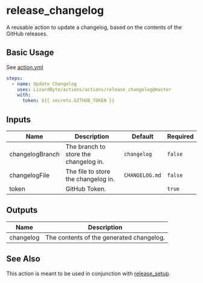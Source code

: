 # release_changelog

A reusable action to update a changelog, based on the contents of the GitHub releases.

## Basic Usage

See [action.yml](action.yml)

```yaml
steps:
  - name: Update Changelog
    uses: LizardByte/actions/actions/release_changelog@master
    with:
      token: ${{ secrets.GITHUB_TOKEN }}
```

## Inputs

| Name                   | Description                            | Default         | Required |
|------------------------|----------------------------------------|-----------------|----------|
| changelogBranch        | The branch to store the changelog in.  | `changelog`     | `false`  |
| changelogFile          | The file to store the changelog in.    | `CHANGELOG.md`  | `false`  |
| token                  | GitHub Token.                          |                 | `true`   |

## Outputs

| Name      | Description                              |
|-----------|------------------------------------------|
| changelog | The contents of the generated changelog. |

## See Also

This action is meant to be used in conjunction with
[release_setup](../release_setup).
